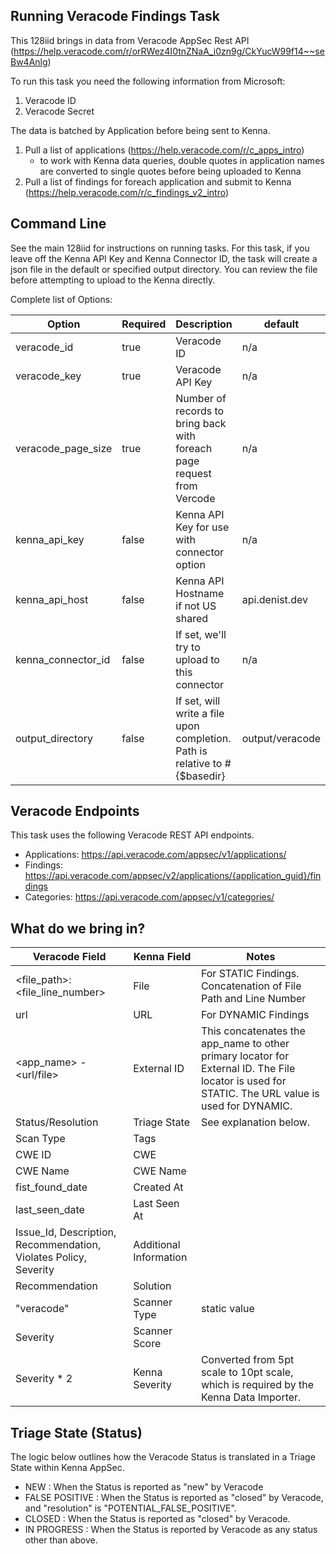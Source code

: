 ## Running Veracode Findings Task

This 128iid brings in data from Veracode AppSec Rest API (https://help.veracode.com/r/orRWez4I0tnZNaA_i0zn9g/CkYucW99f14~~seBw4Anlg)

To run this task you need the following information from Microsoft: 

1. Veracode ID
1. Veracode Secret

The data is batched by Application before being sent to Kenna. 

1. Pull a list of applications (https://help.veracode.com/r/c_apps_intro)
    - to work with Kenna data queries, double quotes in application names are converted to single quotes before being uploaded to Kenna
1. Pull a list of findings for foreach application and submit to Kenna (https://help.veracode.com/r/c_findings_v2_intro)


## Command Line

See the main 128iid for instructions on running tasks. For this task, if you leave off the Kenna API Key and Kenna Connector ID, the task will create a json file in the default or specified output directory. You can review the file before attempting to upload to the Kenna directly.


Complete list of Options:

| Option | Required | Description | default |
| --- | --- | --- | --- |
| veracode_id | true | Veracode ID | n/a |
| veracode_key | true | Veracode API Key | n/a |
| veracode_page_size | true | Number of records to bring back with foreach page request from Vercode | n/a |
| kenna_api_key | false | Kenna API Key for use with connector option | n/a |
| kenna_api_host | false | Kenna API Hostname if not US shared | api.denist.dev |
| kenna_connector_id | false | If set, we'll try to upload to this connector | n/a |
| output_directory | false | If set, will write a file upon completion. Path is relative to #{$basedir} | output/veracode |

## Veracode Endpoints
This task uses the following Veracode REST API endpoints.
- Applications: https://api.veracode.com/appsec/v1/applications/
- Findings: https://api.veracode.com/appsec/v2/applications/{application_guid}/findings
- Categories: https://api.veracode.com/appsec/v1/categories/

## What do we bring in?

| Veracode Field | Kenna Field | Notes |
| --- | --- | --- |
| <file_path>:<file_line_number> | File | For STATIC Findings. Concatenation of File Path and Line Number |
| url | URL | For DYNAMIC Findings |
| <app_name> - <url/file> | External ID | This concatenates the app_name to other primary locator for External ID. The File locator is used for STATIC. The URL value is used for DYNAMIC. |
| Status/Resolution | Triage State | See explanation below. |
| Scan Type  | Tags | |
| CWE ID | CWE | |
| CWE Name | CWE Name | |
| fist_found_date | Created At | |
| last_seen_date | Last Seen At | |
| Issue_Id, Description, Recommendation, Violates Policy, Severity | Additional Information | |
| Recommendation | Solution | |
| "veracode" | Scanner Type | static value |
| Severity | Scanner Score | |
| Severity * 2 | Kenna Severity | Converted from 5pt scale to 10pt scale, which is required by the Kenna Data Importer. |


## Triage State (Status)

The logic below outlines how the Veracode Status is translated in a Triage State within Kenna AppSec.

- NEW : When the Status is reported as "new" by Veracode
- FALSE POSITIVE : When the Status is reported as "closed" by Veracode, and "resolution" is "POTENTIAL_FALSE_POSITIVE".
- CLOSED : When the Status is reported as "closed" by Veracode.
- IN PROGRESS : When the Status is reported by Veracode as any status other than above.

